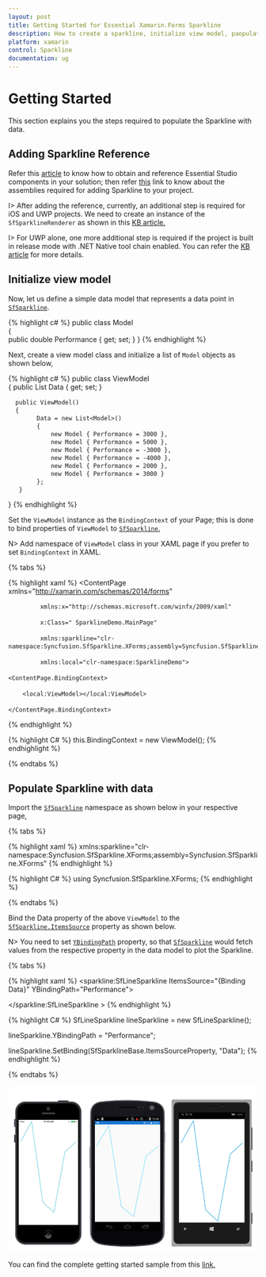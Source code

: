 ```yaml
---
layout: post
title: Getting Started for Essential Xamarin.Forms Sparkline
description: How to create a sparkline, initialize view model, paopulate data in sparkline.
platform: xamarin
control: Sparkline
documentation: ug
---
```


# Getting Started

This section explains you the steps required to populate the Sparkline with data. 

## Adding Sparkline Reference

Refer this [article](https://help.syncfusion.com/xamarin/introduction/download-and-installation) to know how to obtain and reference Essential Studio components in your solution; then refer [this](https://help.syncfusion.com/xamarin/introduction/control-dependencies#sfsparkline) link to know about the assemblies required for adding Sparkline to your project.

I> After adding the reference, currently, an additional step is required for iOS and UWP projects. We need to create an instance of the `SfSparklineRenderer` as shown in this [KB article.](https://www.syncfusion.com/kb/7713)

I> For UWP alone, one more additional step is required if the project is built in release mode with .NET Native tool chain enabled. You can refer the [KB article](https://www.syncfusion.com/kb/7167) for more details.

## Initialize view model

Now, let us define a simple data model that represents a data point in [`SfSparkline`](https://help.syncfusion.com/cr/cref_files/xamarin/sfsparkline/Syncfusion.SfSparkline.XForms~Syncfusion.SfSparkline.XForms.SfLineSparkline.html).

{% highlight c# %}
public class Model   
{   
    public double Performance { get; set; }
}
{% endhighlight %} 

Next, create a view model class and initialize a list of `Model` objects as shown below,

{% highlight c# %}
public class ViewModel  
{
      public List<Model> Data { get; set; }      

      public ViewModel()       
      {
            Data = new List<Model>()
            {
                new Model { Performance = 3000 },
                new Model { Performance = 5000 },
                new Model { Performance = -3000 },
                new Model { Performance = -4000 },
                new Model { Performance = 2000 },
                new Model { Performance = 3000 }
            }; 
       }
 }
{% endhighlight %} 

Set the `ViewModel` instance as the `BindingContext` of your Page; this is done to bind properties of `ViewModel` to [`SfSparkline`.](https://help.syncfusion.com/cr/cref_files/xamarin/sfsparkline/Syncfusion.SfSparkline.XForms~Syncfusion.SfSparkline.XForms.SfLineSparkline.html)
 
N> Add namespace of `ViewModel` class in your XAML page if you prefer to set `BindingContext` in XAML.

{% tabs %} 

{% highlight xaml %} 
<ContentPage xmlns="http://xamarin.com/schemas/2014/forms"

             xmlns:x="http://schemas.microsoft.com/winfx/2009/xaml"

             x:Class=" SparklineDemo.MainPage"

             xmlns:sparkline="clr-namespace:Syncfusion.SfSparkline.XForms;assembly=Syncfusion.SfSparkline.XForms" 

             xmlns:local="clr-namespace:SparklineDemo">    

	<ContentPage.BindingContext>       

		<local:ViewModel></local:ViewModel>  

	</ContentPage.BindingContext>
 
</ContentPage>
{% endhighlight %}

{% highlight C# %} 
this.BindingContext = new ViewModel();
{% endhighlight %}

{% endtabs %} 

## Populate Sparkline with data

Import the [`SfSparkline`](https://help.syncfusion.com/cr/cref_files/xamarin/sfsparkline/Syncfusion.SfSparkline.XForms~Syncfusion.SfSparkline.XForms.SfLineSparkline.html) namespace as shown below in your respective page,

{% tabs %}   

{% highlight xaml %}
xmlns:sparkline="clr-namespace:Syncfusion.SfSparkline.XForms;assembly=Syncfusion.SfSparkline.XForms"
{% endhighlight %}

{% highlight C# %}
using Syncfusion.SfSparkline.XForms;
{% endhighlight %}

{% endtabs %} 

Bind the Data property of the above `ViewModel` to the [`SfSparkline.ItemsSource`](https://help.syncfusion.com/cr/cref_files/xamarin/sfsparkline/Syncfusion.SfSparkline.XForms~Syncfusion.SfSparkline.XForms.SfSparklineBase~ItemsSource.html) property as shown below.

N> You need to set [`YBindingPath`](https://help.syncfusion.com/cr/cref_files/xamarin/sfsparkline/Syncfusion.SfSparkline.XForms~Syncfusion.SfSparkline.XForms.SfSparklineBase~YBindingPath.html) property, so that [`SfSparkline`](https://help.syncfusion.com/cr/cref_files/xamarin/sfsparkline/Syncfusion.SfSparkline.XForms~Syncfusion.SfSparkline.XForms.SfLineSparkline.html) would fetch values from the respective property in the data model to plot the Sparkline.

{% tabs %}   

{% highlight xaml %}
<sparkline:SfLineSparkline ItemsSource="{Binding Data}" YBindingPath="Performance"> 

</sparkline:SfLineSparkline >
{% endhighlight %}

{% highlight C# %}
SfLineSparkline lineSparkline = new SfLineSparkline(); 

lineSparkline.YBindingPath = "Performance";

lineSparkline.SetBinding(SfSparklineBase.ItemsSourceProperty, "Data");
{% endhighlight %}

{% endtabs %} 

![](Getting-Started_image/LineSparkline.png)

You can find the complete getting started sample from this [link.](http://files2.syncfusion.com/Xamarin.Forms/Samples/Sparkline_GettingStarted.zip)

